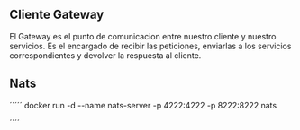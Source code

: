 ## Cliente Gateway
El Gateway es el punto de comunicacion entre nuestro cliente y nuestro servicios.
Es el encargado de recibir las peticiones, enviarlas a los servicios correspondientes y devolver la respuesta al cliente.




## Nats
´´´´´
docker run -d --name nats-server -p 4222:4222 -p 8222:8222 nats

´´´´